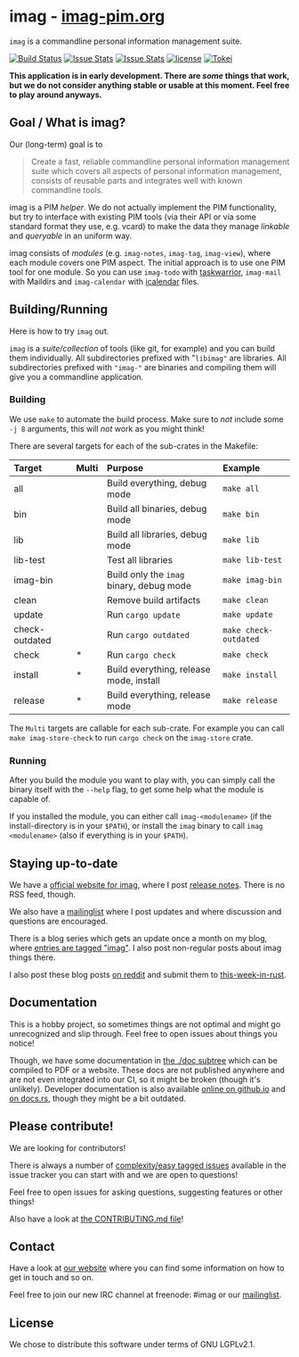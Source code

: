 # imag - [imag-pim.org](https://imag-pim.org)

`imag` is a commandline personal information management suite.

[![Build Status](https://travis-ci.org/matthiasbeyer/imag.svg?branch=master)](https://travis-ci.org/matthiasbeyer/imag)
[![Issue Stats](http://www.issuestats.com/github/matthiasbeyer/imag/badge/pr?style=flat-square)](http://www.issuestats.com/github/matthiasbeyer/imag)
[![Issue Stats](http://www.issuestats.com/github/matthiasbeyer/imag/badge/issue?style=flat-square)](http://www.issuestats.com/github/matthiasbeyer/imag)
[![license](https://img.shields.io/github/license/matthiasbeyer/imag.svg?maxAge=2592000?style=flat-square)]()
[![Tokei](https://tokei.rs/b1/github/matthiasbeyer/imag)](https://github.com/matthiasbeyer/imag)

**This application is in early development. There are _some_ things that work,
but we do not consider anything stable or usable at this moment. Feel free to
play around anyways.**

## Goal / What is imag?

Our (long-term) goal is to

> Create a fast, reliable commandline personal
> information management suite which covers all aspects of personal information
> management, consists of reusable parts and integrates well with known
> commandline tools.

imag is a PIM _helper_. We do not actually implement the PIM functionality, but
try to interface with existing PIM tools (via their API or via some standard
format they use, e.g. vcard) to make the data they manage _linkable_
and _queryable_ in an uniform way.

imag consists of _modules_ (e.g. `imag-notes`, `imag-tag`, `imag-view`), where
each module covers one PIM aspect.
The initial approach is to use one PIM tool for one module.
So you can use `imag-todo` with [taskwarrior](https://taskwarrior.org/),
`imag-mail` with Maildirs and `imag-calendar` with
[icalendar](https://en.wikipedia.org/wiki/ICalendar) files.

## Building/Running

Here is how to try `imag` out.

`imag` is a _suite/collection_ of tools (like git, for example) and you can
build them individually.
All subdirectories prefixed with "`libimag"` are libraries.
All subdirectories prefixed with `"imag-"` are binaries and compiling them will
give you a commandline application.

### Building

We use `make` to automate the build process.
Make sure to _not_ include some `-j 8` arguments, this will _not_ work as you
might think!

There are several targets for each of the sub-crates in the Makefile:

| Target         | Multi | Purpose                                  | Example              |
| :---           | ----- | :---                                     | :---                 |
| all            |       | Build everything, debug mode             | `make all`           |
| bin            |       | Build all binaries, debug mode           | `make bin`           |
| lib            |       | Build all libraries, debug mode          | `make lib`           |
| lib-test       |       | Test all libraries                       | `make lib-test`      |
| imag-bin       |       | Build only the `imag` binary, debug mode | `make imag-bin`      |
| clean          |       | Remove build artifacts                   | `make clean`         |
| update         |       | Run `cargo update`                       | `make update`        |
| check-outdated |       | Run `cargo outdated`                     | `make check-outdated`|
| check          | *     | Run `cargo check`                        | `make check`         |
| install        | *     | Build everything, release mode, install  | `make install`       |
| release        | *     | Build everything, release mode           | `make release`       |

The `Multi` targets are callable for each sub-crate. For example you can call
`make imag-store-check` to run `cargo check` on the `imag-store` crate.

### Running

After you build the module you want to play with, you can simply call the binary
itself with the `--help` flag, to get some help what the module is capable of.

If you installed the module, you can either call `imag-<modulename>` (if the
install-directory is in your `$PATH`), or install the `imag` binary to call `imag
<modulename>` (also if everything is in your `$PATH`).

## Staying up-to-date

We have a [official website for imag](https://imag-pim.org), where I post
[release notes](http://imag-pim.org/releases/).
There is no RSS feed, though.

We also have a [mailinglist](https://imag-pim.org/mailinglist/) where I post
updates and where discussion and questions are encouraged.

There is a blog series which gets an update once a month on my blog, where
[entries are tagged "imag"](https://beyermatthias.de/tags/imag/).
I also post non-regular posts about imag things there.

I also post these blog posts
[on reddit](https://www.reddit.com/r/rust/search?q=What%27s+coming+up+in+imag&restrict_sr=on)
and submit them to [this-week-in-rust](https://this-week-in-rust.org/).

## Documentation

This is a hobby project, so sometimes things are not optimal and might go
unrecognized and slip through. Feel free to open issues about things you notice!

Though, we have some documentation in [the ./doc subtree](./doc/)
which can be compiled to PDF or a website.
These docs are not published anywhere and are not even integrated into our CI,
so it might be broken (though it's unlikely).
Developer documentation is also available
[online on github.io](https://matthiasbeyer.github.io/imag/imag_documentation/index.html)
and [on docs.rs](https://docs.rs/releases/search?query=imag), though they might
be a bit outdated.

## Please contribute!

We are looking for contributors!

There is always a number of
[complexity/easy tagged issues](https://github.com/matthiasbeyer/imag/issues?q=is%3Aopen+is%3Aissue+label%3Acomplexity%2Feasy)
available in the issue tracker you can start with and we are open to questions!

Feel free to open issues for asking questions, suggesting features or other
things!

Also have a look at [the CONTRIBUTING.md file](./CONTRIBUTING.md)!

## Contact

Have a look at [our website](https://imag-pim.org) where you can find some
information on how to get in touch and so on.

Feel free to join our new IRC channel at freenode: #imag
or our [mailinglist](https://imag-pim.org/mailinglist/).

## License

We chose to distribute this software under terms of GNU LGPLv2.1.


